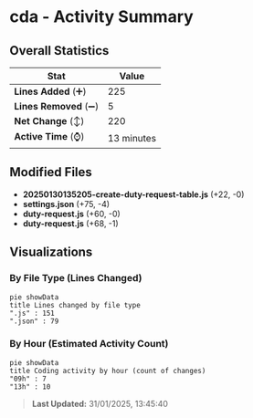 # cda - Activity Summary 

## Overall Statistics

| Stat                   | Value                                                             |
| ---------------------- | ----------------------------------------------------------------- |
| **Lines Added** (➕)   | 225                                          |
| **Lines Removed** (➖) | 5                                        |
| **Net Change** (↕)    | 220                |
| **Active Time** (⌚)   | 13 minutes |


## Modified Files
- **20250130135205-create-duty-request-table.js** (+22, -0)
- **settings.json** (+75, -4)
- **duty-request.js** (+60, -0)
- **duty-request.js** (+68, -1)

## Visualizations

### By File Type (Lines Changed)

```mermaid
pie showData
title Lines changed by file type
".js" : 151
".json" : 79
```

### By Hour (Estimated Activity Count)

```mermaid
pie showData
title Coding activity by hour (count of changes)
"09h" : 7
"13h" : 10
```


> **Last Updated:** 31/01/2025, 13:45:40